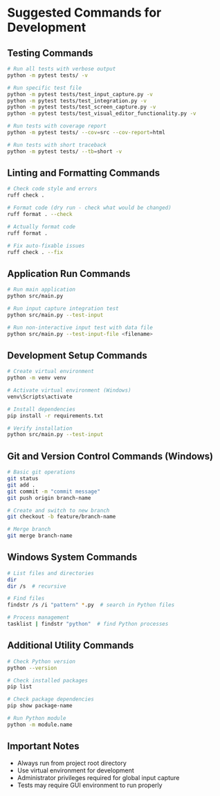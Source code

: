 # Suggested Commands for Development

## Testing Commands
```bash
# Run all tests with verbose output
python -m pytest tests/ -v

# Run specific test file
python -m pytest tests/test_input_capture.py -v
python -m pytest tests/test_integration.py -v
python -m pytest tests/test_screen_capture.py -v
python -m pytest tests/test_visual_editor_functionality.py -v

# Run tests with coverage report
python -m pytest tests/ --cov=src --cov-report=html

# Run tests with short traceback
python -m pytest tests/ --tb=short -v
```

## Linting and Formatting Commands
```bash
# Check code style and errors
ruff check .

# Format code (dry run - check what would be changed)
ruff format . --check

# Actually format code
ruff format .

# Fix auto-fixable issues
ruff check . --fix
```

## Application Run Commands
```bash
# Run main application
python src/main.py

# Run input capture integration test
python src/main.py --test-input

# Run non-interactive input test with data file
python src/main.py --test-input-file <filename>
```

## Development Setup Commands
```bash
# Create virtual environment
python -m venv venv

# Activate virtual environment (Windows)
venv\Scripts\activate

# Install dependencies
pip install -r requirements.txt

# Verify installation
python src/main.py --test-input
```

## Git and Version Control Commands (Windows)
```bash
# Basic git operations
git status
git add .
git commit -m "commit message"
git push origin branch-name

# Create and switch to new branch
git checkout -b feature/branch-name

# Merge branch
git merge branch-name
```

## Windows System Commands
```bash
# List files and directories
dir
dir /s  # recursive

# Find files
findstr /s /i "pattern" *.py  # search in Python files

# Process management
tasklist | findstr "python"  # find Python processes
```

## Additional Utility Commands
```bash
# Check Python version
python --version

# Check installed packages
pip list

# Check package dependencies
pip show package-name

# Run Python module
python -m module.name
```

## Important Notes
- Always run from project root directory
- Use virtual environment for development
- Administrator privileges required for global input capture
- Tests may require GUI environment to run properly